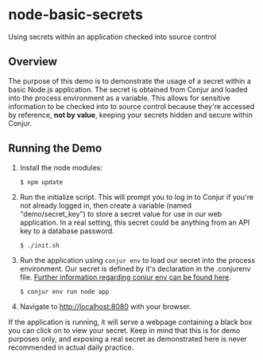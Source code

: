 # node-basic-secrets
Using secrets within an application checked into source control

## Overview
The purpose of this demo is to demonstrate the usage of a secret within a basic Node.js application. The secret is obtained from Conjur and loaded into the process environment as a variable. This allows for sensitive information to be checked into to source control because they're accessed by reference, **not by value**, keeping your secrets hidden and secure within Conjur.

## Running the Demo
1. Install the node modules:

    ```
    $ npm update
    ``` 
2. Run the initialize script. This will prompt you to log in to Conjur if you're not already logged in, then create a variable (named "demo/secret_key") to store a secret value for use in our web application. In a real setting, this secret could be anything from an API key to a database password.

    ```
    $ ./init.sh
    ```
3. Run the application using `conjur env` to load our secret into the process environment. Our secret is defined by it's declaration in the .conjurenv file. [Further information regarding conjur env can be found here](https://developer.conjur.net/reference/tools/utilities/conjurenv).

    ```
    $ conjur env run node app
    ```
4. Navigate to [http://localhost:8080](http://localhost:8080) with your browser. 

If the application is running, it will serve a webpage containing a black box you can click on to view your secret. Keep in mind that this is for demo purposes only, and exposing a real secret as demonstrated here is never recommended in actual daily practice.
